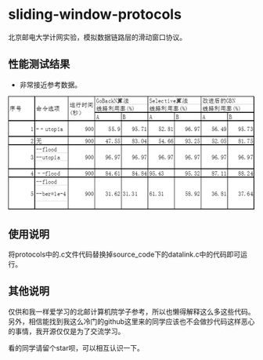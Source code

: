 # sliding-window-protocols
北京邮电大学计网实验，模拟数据链路层的滑动窗口协议。     
  
## 性能测试结果

*   非常接近参考数据。

![experiment-results](images/results.png)

## 使用说明

将protocols中的.c文件代码替换掉source_code下的datalink.c中的代码即可运行。

## 其他说明

仅供和我一样爱学习的北邮计算机院学子参考，所以也懒得解释这么多这些代码。另外，相信能找到我这么冷门的github这里来的同学应该也不会做抄代码这样恶心的事情，我开源仅仅是为了交流学习。

看的同学请留个star呗，可以相互认识一下。
